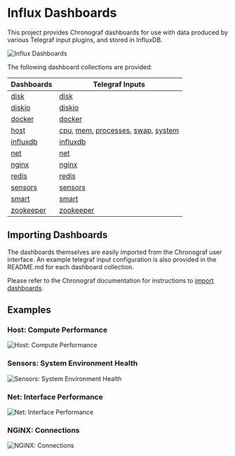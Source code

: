 # Influx Dashboards

This project provides Chronograf dashboards for use with data produced by various Telegraf input plugins, and stored in InfluxDB.

![Influx Dashboards](https://user-images.githubusercontent.com/10326954/58766393-516d4580-857e-11e9-8be4-7dbbff55917d.png) 

The following dashboard collections are provided:

Dashboards | Telegraf Inputs
--- | ---
[disk](https://github.com/robcowart/influx_dashboards/tree/master/disk) | [disk](https://docs.influxdata.com/telegraf/latest/plugins/inputs/#disk)
[diskio](https://github.com/robcowart/influx_dashboards/tree/master/diskio) | [diskio](https://docs.influxdata.com/telegraf/latest/plugins/inputs/#diskio)
[docker](https://github.com/robcowart/influx_dashboards/tree/master/docker) | [docker](https://docs.influxdata.com/telegraf/latest/plugins/inputs/#docker)
[host](https://github.com/robcowart/influx_dashboards/tree/master/host) | [cpu](https://docs.influxdata.com/telegraf/latest/plugins/inputs/#cpu), [mem](https://docs.influxdata.com/telegraf/latest/plugins/inputs/#mem), [processes](https://docs.influxdata.com/telegraf/latest/plugins/inputs/#processes), [swap](https://docs.influxdata.com/telegraf/latest/plugins/inputs/#swap), [system](https://docs.influxdata.com/telegraf/latest/plugins/inputs/#system)
[influxdb](https://github.com/robcowart/influx_dashboards/tree/master/influxdb) | [influxdb](https://docs.influxdata.com/telegraf/latest/plugins/inputs/#influxdb)
[net](https://github.com/robcowart/influx_dashboards/tree/master/net) | [net](https://docs.influxdata.com/telegraf/latest/plugins/inputs/#net)
[nginx](https://github.com/robcowart/influx_dashboards/tree/master/nginx) | [nginx](https://docs.influxdata.com/telegraf/latest/plugins/inputs/#nginx)
[redis](https://github.com/robcowart/influx_dashboards/tree/master/redis) | [redis](https://docs.influxdata.com/telegraf/latest/plugins/inputs/#redis)
[sensors](https://github.com/robcowart/influx_dashboards/tree/master/sensors) | [sensors](https://docs.influxdata.com/telegraf/latest/plugins/inputs/#sensors)
[smart](https://github.com/robcowart/influx_dashboards/tree/master/smart) | [smart](https://docs.influxdata.com/telegraf/latest/plugins/inputs/#smart)
[zookeeper](https://github.com/robcowart/influx_dashboards/tree/master/zookeeper) | [zookeeper](https://docs.influxdata.com/telegraf/latest/plugins/inputs/#zookeeper)

## Importing Dashboards

The dashboards themselves are easily imported from the Chronograf user interface. An example telegraf input configuration is also provided in the README.md for each dashboard collection.

Please refer to the Chronograf documentation for instructions to [import dashboards](https://docs.influxdata.com/chronograf/latest/administration/import-export-dashboards/#importing-a-dashboard).

## Examples

### Host: Compute Performance

![Host: Compute Performance](https://user-images.githubusercontent.com/10326954/50965684-f9507c80-14d2-11e9-983c-2e7cc920a584.png)

### Sensors: System Environment Health

![Sensors: System Environment Health](https://user-images.githubusercontent.com/10326954/50735499-6a7cf080-11b0-11e9-95f4-a0aa11ace4a2.png)

### Net: Interface Performance

![Net: Interface Performance](https://user-images.githubusercontent.com/10326954/50738526-467fd600-11d5-11e9-89ef-fcd15ec0e6a2.png)

### NGiNX: Connections

![NGiNX: Connections](https://user-images.githubusercontent.com/10326954/50740156-b8aee580-11ea-11e9-8d41-c733bec82b85.png)
